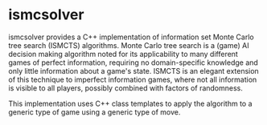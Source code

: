 # ismcsolver
ismcsolver provides a C++ implementation of information set Monte Carlo tree search (ISMCTS) algorithms. Monte Carlo tree search is a (game) AI decision making algorithm noted for its applicability to many different games of perfect information, requiring no domain-specific knowledge and only little information about a game's state. ISMCTS is an elegant extension of this technique to imperfect information games, where not all information is visible to all players, possibly combined with factors of randomness.

This implementation uses C++ class templates to apply the algorithm to a generic type of game using a generic type of move.
